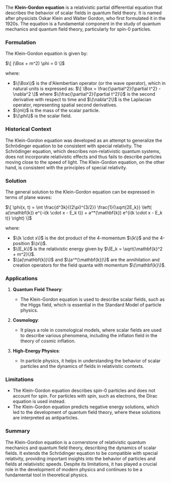 The **Klein-Gordon equation** is a relativistic partial differential equation that describes the behavior of scalar fields in quantum field theory. It is named after physicists Oskar Klein and Walter Gordon, who first formulated it in the 1920s. The equation is a fundamental component in the study of quantum mechanics and quantum field theory, particularly for spin-0 particles.

### Formulation

The Klein-Gordon equation is given by:

$\[
(\Box + m^2) \phi = 0
\]$

where:
- $\(\Box\)$ is the d'Alembertian operator (or the wave operator), which in natural units is expressed as:
  $\[
  \Box = \frac{\partial^2}{\partial t^2} - \nabla^2
  \]$
  where $\(\frac{\partial^2}{\partial t^2}\)$ is the second derivative with respect to time and $\(\nabla^2\)$ is the Laplacian operator, representing spatial second derivatives.
- $\(m\)$ is the mass of the scalar particle.
- $\(\phi\)$ is the scalar field.

### Historical Context

The Klein-Gordon equation was developed as an attempt to generalize the Schrödinger equation to be consistent with special relativity. The Schrödinger equation, which describes non-relativistic quantum systems, does not incorporate relativistic effects and thus fails to describe particles moving close to the speed of light. The Klein-Gordon equation, on the other hand, is consistent with the principles of special relativity.

### Solution

The general solution to the Klein-Gordon equation can be expressed in terms of plane waves:

$\[
\phi(x, t) = \int \frac{d^3k}{(2\pi)^{3/2}} \frac{1}{\sqrt{2E_k}} \left( a(\mathbf{k}) e^{-i(k \cdot x - E_k t)} + a^*(\mathbf{k}) e^{i(k \cdot x - E_k t)} \right)
\]$

where:
- $\(k \cdot x\)$ is the dot product of the 4-momentum $\(k\)$ and the 4-position $\(x\)$.
- $\(E_k\)$ is the relativistic energy given by $\(E_k = \sqrt{\mathbf{k}^2 + m^2}\)$.
- $\(a(\mathbf{k})\)$ and $\(a^*(\mathbf{k})\)$ are the annihilation and creation operators for the field quanta with momentum $\(\mathbf{k}\)$.

### Applications

1. **Quantum Field Theory**:
   - The Klein-Gordon equation is used to describe scalar fields, such as the Higgs field, which is essential in the Standard Model of particle physics.

2. **Cosmology**:
   - It plays a role in cosmological models, where scalar fields are used to describe various phenomena, including the inflaton field in the theory of cosmic inflation.

3. **High-Energy Physics**:
   - In particle physics, it helps in understanding the behavior of scalar particles and the dynamics of fields in relativistic contexts.

### Limitations

- The Klein-Gordon equation describes spin-0 particles and does not account for spin. For particles with spin, such as electrons, the Dirac equation is used instead.
- The Klein-Gordon equation predicts negative energy solutions, which led to the development of quantum field theory, where these solutions are interpreted as antiparticles.

### Summary

The Klein-Gordon equation is a cornerstone of relativistic quantum mechanics and quantum field theory, describing the dynamics of scalar fields. It extends the Schrödinger equation to be compatible with special relativity, providing important insights into the behavior of particles and fields at relativistic speeds. Despite its limitations, it has played a crucial role in the development of modern physics and continues to be a fundamental tool in theoretical physics.
